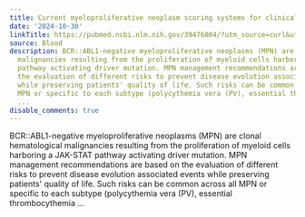 ```yaml
---
title: Current myeloproliferative neoplasm scoring systems for clinical practice
date: '2024-10-30'
linkTitle: https://pubmed.ncbi.nlm.nih.gov/39476004/?utm_source=curl&utm_medium=rss&utm_campaign=journals&utm_content=7603509&fc=None&ff=20241030210336&v=2.18.0.post9+e462414
source: Blood
description: BCR::ABL1-negative myeloproliferative neoplasms (MPN) are clonal hematological
  malignancies resulting from the proliferation of myeloid cells harboring a JAK-STAT
  pathway activating driver mutation. MPN management recommendations are based on
  the evaluation of different risks to prevent disease evolution associated events
  while preserving patients' quality of life. Such risks can be common across all
  MPN or specific to each subtype (polycythemia vera (PV), essential thrombocythemia
  ...
disable_comments: true
---
```

BCR::ABL1-negative myeloproliferative neoplasms (MPN) are clonal hematological malignancies resulting from the proliferation of myeloid cells harboring a JAK-STAT pathway activating driver mutation. MPN management recommendations are based on the evaluation of different risks to prevent disease evolution associated events while preserving patients' quality of life. Such risks can be common across all MPN or specific to each subtype (polycythemia vera (PV), essential thrombocythemia ...